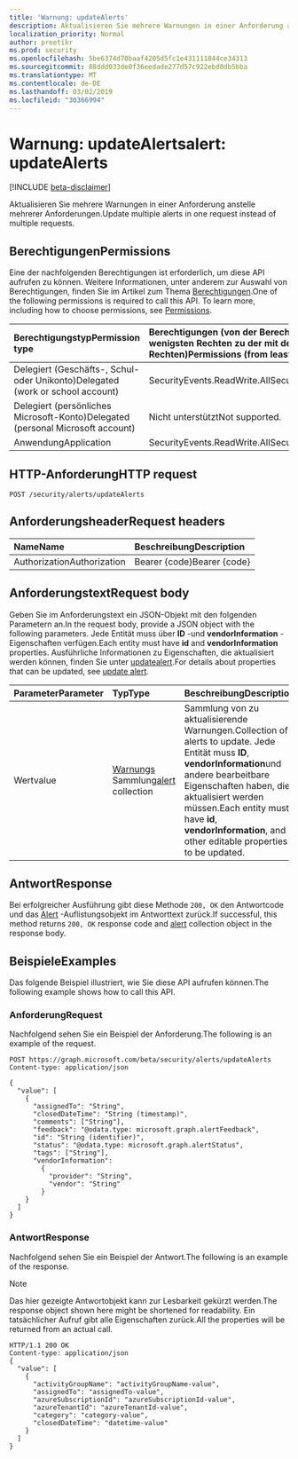 ```yaml
---
title: 'Warnung: updateAlerts'
description: Aktualisieren Sie mehrere Warnungen in einer Anforderung anstelle mehrerer Anforderungen.
localization_priority: Normal
author: preetikr
ms.prod: security
ms.openlocfilehash: 5be6374d70baaf4205d5fc1e431111844ce34313
ms.sourcegitcommit: 88ddd033de0f36eedade277d57c922ebd0db5bba
ms.translationtype: MT
ms.contentlocale: de-DE
ms.lasthandoff: 03/02/2019
ms.locfileid: "30366994"
---
```

# <a name="alert-updatealerts"></a><span data-ttu-id="018cd-103">Warnung: updateAlerts</span><span class="sxs-lookup"><span data-stu-id="018cd-103">alert: updateAlerts</span></span>

[!INCLUDE [beta-disclaimer](../../includes/beta-disclaimer.md)]

<span data-ttu-id="018cd-104">Aktualisieren Sie mehrere Warnungen in einer Anforderung anstelle mehrerer Anforderungen.</span><span class="sxs-lookup"><span data-stu-id="018cd-104">Update multiple alerts in one request instead of multiple requests.</span></span>

## <a name="permissions"></a><span data-ttu-id="018cd-105">Berechtigungen</span><span class="sxs-lookup"><span data-stu-id="018cd-105">Permissions</span></span>

<span data-ttu-id="018cd-p101">Eine der nachfolgenden Berechtigungen ist erforderlich, um diese API aufrufen zu können. Weitere Informationen, unter anderem zur Auswahl von Berechtigungen, finden Sie im Artikel zum Thema [Berechtigungen](/graph/permissions-reference).</span><span class="sxs-lookup"><span data-stu-id="018cd-p101">One of the following permissions is required to call this API. To learn more, including how to choose permissions, see [Permissions](/graph/permissions-reference).</span></span>

| <span data-ttu-id="018cd-108">Berechtigungstyp</span><span class="sxs-lookup"><span data-stu-id="018cd-108">Permission type</span></span>                        | <span data-ttu-id="018cd-109">Berechtigungen (von der Berechtigung mit den wenigsten Rechten zu der mit den meisten Rechten)</span><span class="sxs-lookup"><span data-stu-id="018cd-109">Permissions (from least to most privileged)</span></span> |
|:---------------------------------------|:--------------------------------------------|
|<span data-ttu-id="018cd-110">Delegiert (Geschäfts-, Schul- oder Unikonto)</span><span class="sxs-lookup"><span data-stu-id="018cd-110">Delegated (work or school account)</span></span> |   <span data-ttu-id="018cd-111">SecurityEvents.ReadWrite.All</span><span class="sxs-lookup"><span data-stu-id="018cd-111">SecurityEvents.ReadWrite.All</span></span>  |
|<span data-ttu-id="018cd-112">Delegiert (persönliches Microsoft-Konto)</span><span class="sxs-lookup"><span data-stu-id="018cd-112">Delegated (personal Microsoft account)</span></span> |  <span data-ttu-id="018cd-113">Nicht unterstützt</span><span class="sxs-lookup"><span data-stu-id="018cd-113">Not supported.</span></span>  |
|<span data-ttu-id="018cd-114">Anwendung</span><span class="sxs-lookup"><span data-stu-id="018cd-114">Application</span></span> | <span data-ttu-id="018cd-115">SecurityEvents.ReadWrite.All</span><span class="sxs-lookup"><span data-stu-id="018cd-115">SecurityEvents.ReadWrite.All</span></span> |

## <a name="http-request"></a><span data-ttu-id="018cd-116">HTTP-Anforderung</span><span class="sxs-lookup"><span data-stu-id="018cd-116">HTTP request</span></span>

<!-- { "blockType": "ignored" } -->

```http
POST /security/alerts/updateAlerts
```

## <a name="request-headers"></a><span data-ttu-id="018cd-117">Anforderungsheader</span><span class="sxs-lookup"><span data-stu-id="018cd-117">Request headers</span></span>

| <span data-ttu-id="018cd-118">Name</span><span class="sxs-lookup"><span data-stu-id="018cd-118">Name</span></span>          | <span data-ttu-id="018cd-119">Beschreibung</span><span class="sxs-lookup"><span data-stu-id="018cd-119">Description</span></span>   |
|:--------------|:--------------|
| <span data-ttu-id="018cd-120">Authorization</span><span class="sxs-lookup"><span data-stu-id="018cd-120">Authorization</span></span> | <span data-ttu-id="018cd-121">Bearer {code}</span><span class="sxs-lookup"><span data-stu-id="018cd-121">Bearer {code}</span></span> |

## <a name="request-body"></a><span data-ttu-id="018cd-122">Anforderungstext</span><span class="sxs-lookup"><span data-stu-id="018cd-122">Request body</span></span>

<span data-ttu-id="018cd-123">Geben Sie im Anforderungstext ein JSON-Objekt mit den folgenden Parametern an.</span><span class="sxs-lookup"><span data-stu-id="018cd-123">In the request body, provide a JSON object with the following parameters.</span></span> <span data-ttu-id="018cd-124">Jede Entität muss über **ID** -und **vendorInformation** -Eigenschaften verfügen.</span><span class="sxs-lookup"><span data-stu-id="018cd-124">Each entity must have **id** and **vendorInformation** properties.</span></span> <span data-ttu-id="018cd-125">Ausführliche Informationen zu Eigenschaften, die aktualisiert werden können, finden Sie unter [updatealert](alert-update.md).</span><span class="sxs-lookup"><span data-stu-id="018cd-125">For details about properties that can be updated, see [update alert](alert-update.md).</span></span>

| <span data-ttu-id="018cd-126">Parameter</span><span class="sxs-lookup"><span data-stu-id="018cd-126">Parameter</span></span>    | <span data-ttu-id="018cd-127">Typ</span><span class="sxs-lookup"><span data-stu-id="018cd-127">Type</span></span>        | <span data-ttu-id="018cd-128">Beschreibung</span><span class="sxs-lookup"><span data-stu-id="018cd-128">Description</span></span> |
|:-------------|:------------|:------------|
|<span data-ttu-id="018cd-129">Wert</span><span class="sxs-lookup"><span data-stu-id="018cd-129">value</span></span>|<span data-ttu-id="018cd-130">[Warnungs](../resources/alert.md) Sammlung</span><span class="sxs-lookup"><span data-stu-id="018cd-130">[alert](../resources/alert.md) collection</span></span>| <span data-ttu-id="018cd-131">Sammlung von zu aktualisierende Warnungen.</span><span class="sxs-lookup"><span data-stu-id="018cd-131">Collection of alerts to update.</span></span> <span data-ttu-id="018cd-132">Jede Entität muss **ID**, **vendorInformation**und andere bearbeitbare Eigenschaften haben, die aktualisiert werden müssen.</span><span class="sxs-lookup"><span data-stu-id="018cd-132">Each entity must have **id**, **vendorInformation**, and other editable properties to be updated.</span></span>|

## <a name="response"></a><span data-ttu-id="018cd-133">Antwort</span><span class="sxs-lookup"><span data-stu-id="018cd-133">Response</span></span>

<span data-ttu-id="018cd-134">Bei erfolgreicher Ausführung gibt diese Methode `200, OK` den Antwortcode und das [Alert](../resources/alert.md) -Auflistungsobjekt im Antworttext zurück.</span><span class="sxs-lookup"><span data-stu-id="018cd-134">If successful, this method returns `200, OK` response code and [alert](../resources/alert.md) collection object in the response body.</span></span>

## <a name="examples"></a><span data-ttu-id="018cd-135">Beispiele</span><span class="sxs-lookup"><span data-stu-id="018cd-135">Examples</span></span>

<span data-ttu-id="018cd-136">Das folgende Beispiel illustriert, wie Sie diese API aufrufen können.</span><span class="sxs-lookup"><span data-stu-id="018cd-136">The following example shows how to call this API.</span></span>

### <a name="request"></a><span data-ttu-id="018cd-137">Anforderung</span><span class="sxs-lookup"><span data-stu-id="018cd-137">Request</span></span>

<span data-ttu-id="018cd-138">Nachfolgend sehen Sie ein Beispiel der Anforderung.</span><span class="sxs-lookup"><span data-stu-id="018cd-138">The following is an example of the request.</span></span>
<!-- {
  "blockType": "request",
  "name": "alert_updatealerts"
}-->

```http
POST https://graph.microsoft.com/beta/security/alerts/updateAlerts
Content-type: application/json

{
  "value": [
    {
      "assignedTo": "String",
      "closedDateTime": "String (timestamp)",
      "comments": ["String"],
      "feedback": "@odata.type: microsoft.graph.alertFeedback",
      "id": "String (identifier)",
      "status": "@odata.type: microsoft.graph.alertStatus",
      "tags": ["String"],
      "vendorInformation":
        {
          "provider": "String",
          "vendor": "String"
        }
    }
  ]
}
```

### <a name="response"></a><span data-ttu-id="018cd-139">Antwort</span><span class="sxs-lookup"><span data-stu-id="018cd-139">Response</span></span>

<span data-ttu-id="018cd-140">Nachfolgend sehen Sie ein Beispiel der Antwort.</span><span class="sxs-lookup"><span data-stu-id="018cd-140">The following is an example of the response.</span></span>

> [!NOTE]
> <span data-ttu-id="018cd-141">Das hier gezeigte Antwortobjekt kann zur Lesbarkeit gekürzt werden.</span><span class="sxs-lookup"><span data-stu-id="018cd-141">The response object shown here might be shortened for readability.</span></span> <span data-ttu-id="018cd-142">Ein tatsächlicher Aufruf gibt alle Eigenschaften zurück.</span><span class="sxs-lookup"><span data-stu-id="018cd-142">All the properties will be returned from an actual call.</span></span>

<!-- {
  "blockType": "response",
  "truncated": true,
  "@odata.type": "microsoft.graph.alert",
  "isCollection": true
} -->

```http
HTTP/1.1 200 OK
Content-type: application/json
{
  "value": [
    {
      "activityGroupName": "activityGroupName-value",
      "assignedTo": "assignedTo-value",
      "azureSubscriptionId": "azureSubscriptionId-value",
      "azureTenantId": "azureTenantId-value",
      "category": "category-value",
      "closedDateTime": "datetime-value"
    }
  ]
}
```

<!-- uuid: 16cd6b66-4b1a-43a1-adaf-3a886856ed98
2019-02-04 14:57:30 UTC -->
<!-- {
  "type": "#page.annotation",
  "description": "alert: updateAlerts",
  "keywords": "",
  "section": "documentation",
  "tocPath": ""
}-->
